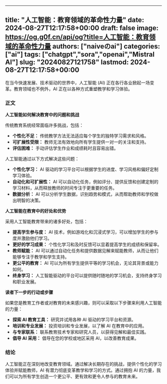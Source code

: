 
---
title: "人工智能：教育领域的革命性力量"
date: 2024-08-27T12:17:58+00:00
draft: false
image: https://og.g0f.cn/api/og?title=人工智能：教育领域的革命性力量
authors: ["naiveのai"]
categories: ["ai"]
tags: ["chatgpt","sora","openai","Mistral AI"]
slug: "20240827121758"
lastmod: 2024-08-27T12:17:58+00:00
---
在当今快速发展、技术驱动的世界中，人工智能 (AI) 正在各行各业掀起一场变革。教育领域也不例外，AI 正在以各种方式重塑教学和学习体验。

### 正文

**人工智能如何解决教育中的问题和挑战**

传统教育系统经常面临许多挑战，包括：

* **个性化不足：** 传统教学方法无法适应每个学生的独特学习需求和风格。
* **可扩展性受限：** 教师无法有效地向所有学生提供一对一的关注和支持。
* **评估困难：** 手动评估学生作业和成绩耗时且容易出错。

人工智能通过以下方式解决这些问题：

* **个性化学习：** AI 驱动的学习平台可以根据学生的进度、学习风格和偏好定制学习体验。
* **自动化和可扩展性：** AI 可以自动化任务，例如评分、提供反馈和创建定制的学习材料，从而释放教师的时间专注于更重要的任务。
* **数据分析：** AI 可以分析学生数据，识别趋势和模式，从而帮助教师和学校做出明智的决策。

**人工智能在教育中的好处和优势**

采用人工智能教育带来的诸多好处，包括：

* **提高学生参与度：** AI 技术，例如游戏化和沉浸式学习，可以增加学生的参与度并激励他们学习。
* **更好的学习成果：** 个性化学习和及时反馈可以显着提高学生的成绩和保留率。
* **教师赋能：** AI 可以通过自动化任务和提供数据见解来赋能教师，从而让他们能够专注于教学和学生支持。
* **更公平的教育：** AI 可以为所有学生提供平等的学习机会，无论其背景或能力如何。
* **终身学习：** 人工智能驱动的平台可以提供随时随地的学习机会，支持终身学习和职业发展。

**读者下一步的行动或步骤**

如果您是教育工作者或对教育的未来感兴趣，则可以采取以下步骤来利用人工智能的力量：

* **探索 AI 教育工具：** 研究并试用各种 AI 驱动的学习平台和资源。
* **培训和专业发展：** 投资培训和专业发展，以了解 AI 在教育中的应用。
* **与专家联系：** 联系教育技术专家和研究人员，以获得见解和最佳实践。
* **倡导 AI 采用：** 倡导在您的学校或地区采用 AI，以改善教育成果。

### 结论

人工智能正在深刻地改变教育领域。通过解决长期存在的挑战，提供个性化的学习体验并赋能教师，AI 有潜力彻底变革教学和学习的方式。通过拥抱 AI 的力量，我们可以为所有学生创造一个更公平、更有效和更令人参与的教育未来。